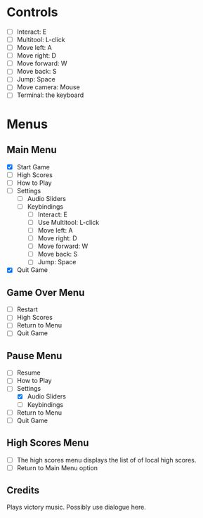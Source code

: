 # Controls
- [ ] Interact: E
- [ ] Multitool: L-click
- [ ] Move left: A
- [ ] Move right: D
- [ ] Move forward: W
- [ ] Move back: S
- [ ] Jump: Space
- [ ] Move camera: Mouse
- [ ] Terminal: the keyboard
# Menus
## Main Menu
- [x] Start Game
- [ ] High Scores
- [ ] How to Play
- [ ] Settings
	- [ ] Audio Sliders
	- [ ] Keybindings
		- [ ] Interact: E
		- [ ] Use Multitool: L-click
		- [ ] Move left: A
		- [ ] Move right: D
		- [ ] Move forward: W
		- [ ] Move back: S
		- [ ] Jump: Space
- [x] Quit Game
## Game Over Menu
- [ ] Restart
- [ ] High Scores
- [ ] Return to Menu
- [ ] Quit Game
## Pause Menu
- [ ] Resume
- [ ] How to Play
- [ ] Settings
	- [x] Audio Sliders
	- [ ] Keybindings
- [ ] Return to Menu
- [ ] Quit Game

## High Scores Menu
- [ ] The high scores menu displays the list of of local high scores.
- [ ] Return to Main Menu option
## Credits
Plays victory music. Possibly use dialogue here.